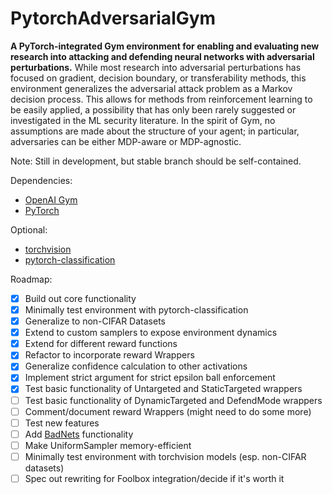 PytorchAdversarialGym
=====================
**A PyTorch-integrated Gym environment for enabling and evaluating new research into attacking and defending neural networks with adversarial perturbations.**  While most research into adversarial perturbations has focused on gradient, decision boundary, or transferability methods, this environment generalizes the adversarial attack problem as a Markov decision process.  This allows for methods from reinforcement learning to be easily applied, a possibility that has only been rarely suggested or investigated in the ML security literature.  In the spirit of Gym, no assumptions are made about the structure of your agent; in particular, adversaries can be either MDP-aware or MDP-agnostic.

Note: Still in development, but stable branch should be self-contained.

Dependencies:
- [OpenAI Gym](https://github.com/openai/gym)
- [PyTorch](https://pytorch.org/)

Optional:
- [torchvision](https://github.com/pytorch/vision)
- [pytorch-classification](https://github.com/bearpaw/pytorch-classification)

Roadmap:
- [x] Build out core functionality
- [x] Minimally test environment with pytorch-classification
- [x] Generalize to non-CIFAR Datasets
- [x] Extend to custom samplers to expose environment dynamics
- [x] Extend for different reward functions
- [x] Refactor to incorporate reward Wrappers
- [x] Generalize confidence calculation to other activations
- [x] Implement strict argument for strict epsilon ball enforcement
- [x] Test basic functionality of Untargeted and StaticTargeted wrappers
- [ ] Test basic functionality of DynamicTargeted and DefendMode wrappers
- [ ] Comment/document reward Wrappers (might need to do some more)
- [ ] Test new features
- [ ] Add [BadNets](https://arxiv.org/abs/1708.06733) functionality
- [ ] Make UniformSampler memory-efficient
- [ ] Minimally test environment with torchvision models (esp. non-CIFAR datasets)
- [ ] Spec out rewriting for Foolbox integration/decide if it's worth it